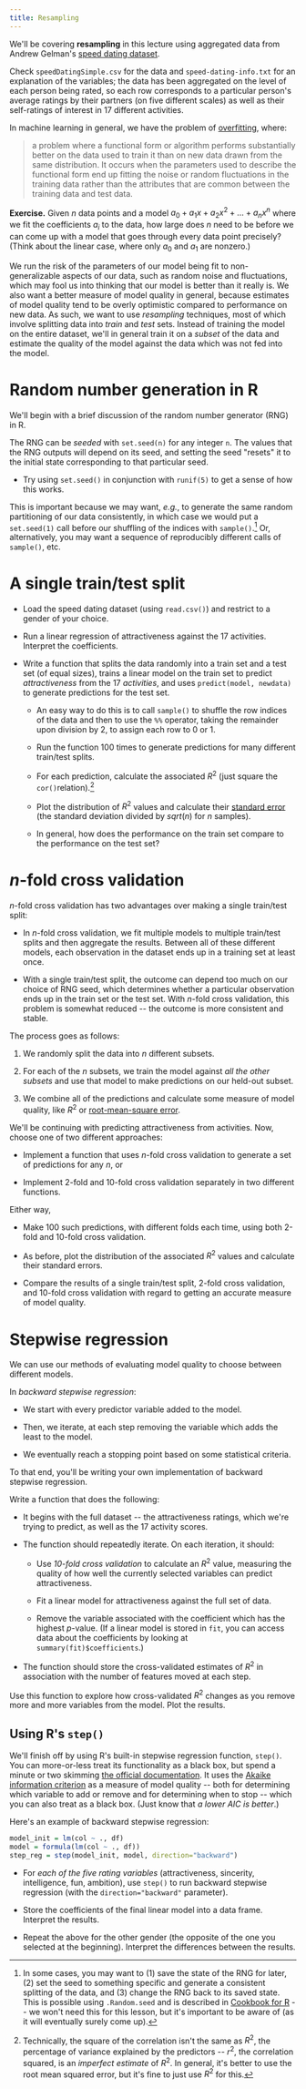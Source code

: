 ```yaml
---
title: Resampling
---
```


We'll be covering **resampling** in this lecture using aggregated data from Andrew Gelman's [speed dating dataset](http://andrewgelman.com/2008/01/21/the_speeddating_1/).

Check `speedDatingSimple.csv` for the data and `speed-dating-info.txt` for an explanation of the variables; the data has been aggregated on the level of each person being rated, so each row corresponds to a particular person's average ratings by their partners (on five different scales) as well as their self-ratings of interest in 17 different activities.

In machine learning in general, we have the problem of [overfitting](http://machinelearning.subwiki.org/wiki/Overfitting), where:

> a problem where a functional form or algorithm performs substantially better on the data used to train it than on new data drawn from the same distribution. It occurs when the parameters used to describe the functional form end up fitting the noise or random fluctuations in the training data rather than the attributes that are common between the training data and test data.

**Exercise.** Given $n$ data points and a model $a_0 + a_1x + a_2x^2 + \ldots + a_nx^n$ where we fit the coefficients $a_i$ to the data, how large does $n$ need to be before we can come up with a model that goes through every data point precisely? (Think about the linear case, where only $a_0$ and $a_1$ are nonzero.)

We run the risk of the parameters of our model being fit to non-generalizable aspects of our data, such as random noise and fluctuations, which may fool us into thinking that our model is better than it really is. We also want a better measure of model quality in general, because estimates of model quality tend to be overly optimistic compared to performance on new data. As such, we want to use *resampling* techniques, most of which involve splitting data into *train* and *test* sets. Instead of training the model on the entire dataset, we'll in general train it on a *subset* of the data and estimate the quality of the model against the data which was not fed into the model.

Random number generation in R
=============================

We'll begin with a brief discussion of the random number generator (RNG) in R.

The RNG can be *seeded* with `set.seed(n)` for any integer `n`. The values that the RNG outputs will depend on its seed, and setting the seed "resets" it to the initial state corresponding to that particular seed.

* Try using `set.seed()` in conjunction with `runif(5)` to get a sense of how this works.

This is important because we may want, *e.g.*, to generate the same random partitioning of our data consistently, in which case we would put a `set.seed(1)` call before our shuffling of the indices with `sample()`.[^rng] Or, alternatively, you may want a sequence of reproducibly different calls of `sample()`, etc.

A single train/test split
=========================

* Load the speed dating dataset (using `read.csv()`) and restrict to a gender of your choice.

* Run a linear regression of attractiveness against the 17 activities. Interpret the coefficients.

* Write a function that splits the data randomly into a train set and a test set (of equal sizes), trains a linear model on the train set to predict *attractiveness* from the 17 *activities*, and uses `predict(model, newdata)` to generate predictions for the test set.

	* An easy way to do this is to call `sample()` to shuffle the row indices of the data and then to use the `%%` operator, taking the remainder upon division by 2, to assign each row to 0 or 1.

	* Run the function 100 times to generate predictions for many different train/test splits.

	* For each prediction, calculate the associated $R^2$ (just square the `cor()`relation).[^rmse]

	* Plot the distribution of $R^2$ values and calculate their [standard error](https://en.wikipedia.org/wiki/Standard_error) (the standard deviation divided by $sqrt(n)$ for $n$ samples).

	* In general, how does the performance on the train set compare to the performance on the test set?

$n$-fold cross validation
=========================

$n$-fold cross validation has two advantages over making a single train/test split:

* In $n$-fold cross validation, we fit multiple models to multiple train/test splits and then aggregate the results. Between all of these different models, each observation in the dataset ends up in a training set at least once.

* With a single train/test split, the outcome can depend too much on our choice of RNG seed, which determines whether a particular observation ends up in the train set or the test set. With $n$-fold cross validation, this problem is somewhat reduced -- the outcome is more consistent and stable.

The process goes as follows:

1. We randomly split the data into $n$ different subsets.

2. For each of the $n$ subsets, we train the model against *all the other subsets* and use that model to make predictions on our held-out subset.

3. We combine all of the predictions and calculate some measure of model quality, like $R^2$ or [root-mean-square error](https://en.wikipedia.org/wiki/Root-mean-square_deviation).

We'll be continuing with predicting attractiveness from activities. Now, choose one of two different approaches:

* Implement a function that uses $n$-fold cross validation to generate a set of predictions for any $n$, or

* Implement 2-fold and 10-fold cross validation separately in two different functions.

Either way,

* Make 100 such predictions, with different folds each time, using both 2-fold and 10-fold cross validation.

* As before, plot the distribution of the associated $R^2$ values and calculate their standard errors.

* Compare the results of a single train/test split, 2-fold cross validation, and 10-fold cross validation with regard to getting an accurate measure of model quality.

Stepwise regression
===================

We can use our methods of evaluating model quality to choose between different models.

In *backward stepwise regression*:

* We start with every predictor variable added to the model.

* Then, we iterate, at each step removing the variable which adds the least to the model.

* We eventually reach a stopping point based on some statistical criteria.

To that end, you'll be writing your own implementation of backward stepwise regression.

Write a function that does the following:

* It begins with the full dataset -- the attractiveness ratings, which we're trying to predict, as well as the 17 activity scores.

* The function should repeatedly iterate. On each iteration, it should:

	* Use *10-fold cross validation* to calculate an $R^2$ value, measuring the quality of how well the currently selected variables can predict attractiveness.

	* Fit a linear model for attractiveness against the full set of data.

	* Remove the variable associated with the coefficient which has the highest $p$-value. (If a linear model is stored in `fit`, you can access data about the coefficients by looking at `summary(fit)$coefficients`.)

* The function should store the cross-validated estimates of $R^2$ in association with the number of features moved at each step.

Use this function to explore how cross-validated $R^2$ changes as you remove more and more variables from the model. Plot the results.

Using R's `step()`
------------------

We'll finish off by using R's built-in stepwise regression function, `step()`. You can more-or-less treat its functionality as a black box, but spend a minute or two skimming [the official documentation](https://stat.ethz.ch/R-manual/R-devel/library/stats/html/step.html). It uses the [Akaike information criterion](https://en.wikipedia.org/wiki/Akaike_information_criterion) as a measure of model quality -- both for determining which variable to add or remove and for determining when to stop -- which you can also treat as a black box. (Just know that *a lower AIC is better*.)

Here's an example of backward stepwise regression:

```r
model_init = lm(col ~ ., df)
model = formula(lm(col ~ ., df))
step_reg = step(model_init, model, direction="backward")
```

* For *each of the five rating variables* (attractiveness, sincerity, intelligence, fun, ambition), use `step()` to run backward stepwise regression (with the `direction="backward"` parameter).

* Store the coefficients of the final linear model into a data frame. Interpret the results.

* Repeat the above for the other gender (the opposite of the one you selected at the beginning). Interpret the differences between the results.

[^rng]: In some cases, you may want to (1) save the state of the RNG for later, (2) set the seed to something specific and generate a consistent splitting of the data, and (3) change the RNG back to its saved state. This is possible using `.Random.seed` and is described in [Cookbook for R](http://www.cookbook-r.com/Numbers/Saving_the_state_of_the_random_number_generator/) -- we won't need this for this lesson, but it's important to be aware of (as it will eventually surely come up).

[^rmse]: Technically, the square of the correlation isn't the same as $R^2$, the percentage of variance explained by the predictors -- $r^2$, the correlation squared, is an *imperfect estimate* of $R^2$. In general, it's better to use the root mean squared error, but it's fine to just use $R^2$ for this.